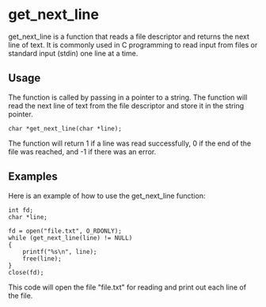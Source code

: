 <!DOCTYPE html>
<html lang="en">
<head>
	<meta charset="UTF-8">
	<meta name="viewport" content="width=device-width, initial-scale=1.0">
</head>
<body>
	<h1>get_next_line</h1>
  <p>get_next_line is a function that reads a file descriptor and returns the next line of text. It is commonly used in C programming to read input from files or standard input (stdin) one line at a time.</p>

<h2>Usage</h2>

<p>The function is called by passing in a pointer to a string. The function will read the next line of text from the file descriptor and store it in the string pointer.</p>

<pre><code>char *get_next_line(char *line);
</code></pre>

<p>The function will return 1 if a line was read successfully, 0 if the end of the file was reached, and -1 if there was an error.</p>

<h2>Examples</h2>

<p>Here is an example of how to use the get_next_line function:</p>

<pre><code>int fd;
char *line;

fd = open("file.txt", O_RDONLY);
while (get_next_line(line) != NULL)
{
	printf("%s\n", line);
	free(line);
}
close(fd);
</code></pre>

<p>This code will open the file "file.txt" for reading and print out each line of the file.</p>
